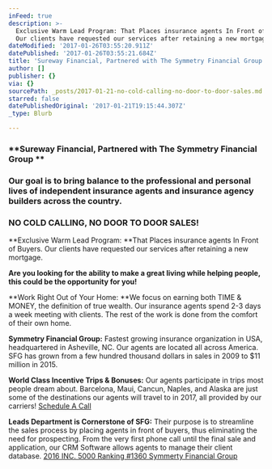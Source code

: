 ```yaml
---
inFeed: true
description: >-
  Exclusive Warm Lead Program: That Places insurance agents In Front of Buyers.
  Our clients have requested our services after retaining a new mortgage.
dateModified: '2017-01-26T03:55:20.911Z'
datePublished: '2017-01-26T03:55:21.684Z'
title: 'Sureway Financial, Partnered with The Symmetry Financial Group '
author: []
publisher: {}
via: {}
sourcePath: _posts/2017-01-21-no-cold-calling-no-door-to-door-sales.md
starred: false
datePublishedOriginal: '2017-01-21T19:15:44.307Z'
_type: Blurb

---
```

### **Sureway Financial, Partnered with The Symmetry Financial Group **

### Our goal is to bring balance to the professional and personal lives of independent insurance agents and insurance agency builders across the country.

### **NO COLD CALLING, NO DOOR TO DOOR SALES!**

**Exclusive Warm Lead Program: **That Places insurance agents In Front of Buyers. Our clients have requested our services after retaining a new mortgage.

**Are you looking for the ability to make a great living while helping people, this could be the opportunity for you!**

**Work Right Out of Your Home: **We focus on earning both TIME & MONEY, the definition of true wealth. Our insurance agents spend 2-3 days a week meeting with clients. The rest of the work is done from the comfort of their own home.

**Symmetry Financial Group:** Fastest growing insurance organization in USA, headquartered in Asheville, NC. Our agents are located all across America. SFG has grown from a few hundred thousand dollars in sales in 2009 to $11 million in 2015\.

**World Class Incentive Trips & Bonuses:** Our agents participate in trips most people dream about. Barcelona, Maui, Cancun, Naples, and Alaska are just some of the destinations our agents will travel to in 2017, all provided by our carriers!
[Schedule A Call][0]

**Leads Department is Cornerstone of SFG:** Their purpose is to streamline the sales process by placing agents in front of buyers, thus eliminating the need for prospecting. From the very first phone call until the final sale and application, our CRM Software allows agents to manage their client database.
[2016 INC. 5000 Ranking \#1360 Symmerty Financial Group][1]

[0]: https://calendly.com/surewaytolive/15min/01-21-2017?back=1
[1]: http://www.inc.com/profile/symmetry-financial-group?cid=search